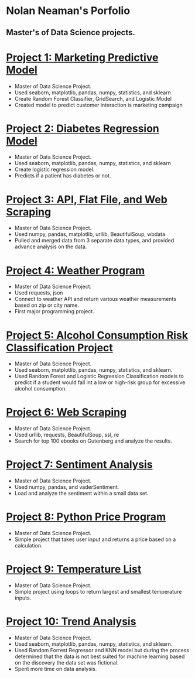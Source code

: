 # Nolan Neaman's Porfolio
## Master's of Data Science projects. 


# [Project 1: Marketing Predictive Model](https://github.com/nneaman/Data_Science_Portfolio/blob/master/Python/Predictive%20Model%20for%20Marketing%20Campaigns.pdf)
*	Master of Data Science Project.
*	Used seaborn, matplotlib, pandas, numpy, statistics, and sklearn
*	Create Random Forest Classifier, GridSearch, and Logistic Model
*	Created model to predict customer interaction is marketing campaign

# [Project 2: Diabetes Regression Model](https://github.com/nneaman/Data_Science_Portfolio/blob/master/Python/Diabetes%20Logistic%20Regression%20Model.pdf)
*	Master of Data Science Project.
*	Used seaborn, matplotlib, pandas, numpy, statistics, and sklearn
*	Create logistic regression model.
*	Predicts if a patient has diabetes or not. 

# [Project 3: API, Flat File, and Web Scraping](https://github.com/nneaman/Data_Science_Portfolio/blob/master/Python/API%2C%20Flat%20File%2C%20and%20Web%20Scraping.pdf)
* Master of Data Science Project.
* Used numpy, pandas, matplotlib, urllib, BeautifulSoup, wbdata
* Pulled and merged data from 3 separate data types, and provided advance analysis on the data.

# [Project 4: Weather Program](https://github.com/nneaman/Data_Science_Portfolio/blob/master/Python/API_Connection_Program)
* Master of Data Science Project.
* Used requests, json
* Connect to weather API and return various weather measurements based on zip or city name.
* First major programming project.

# [Project 5: Alcohol Consumption Risk Classification Project](https://github.com/nneaman/Data_Science_Portfolio/blob/master/Python/Alcohol%20Consumption%20Risk%20Classification%20Project.pdf)
* Master of Data Science Project.
* Used seaborn, matplotlib, pandas, numpy, statistics, and sklearn.
* Used Random Forest and Logistic Regression Classification models to predict if a student would fall int a low or high-risk group for excessive alcohol consumption.

# [Project 6: Web Scraping]( https://github.com/nneaman/Data_Science_Portfolio/blob/master/Python/Web%20Scraping.pdf)
* Master of Data Science Project.
* Used urllib, requests, BeautifulSoup, ssl, re
* Search for top 100 ebooks on Gutenberg and analyze the results.

# [Project 7: Sentiment Analysis]( https://github.com/nneaman/Data_Science_Portfolio/blob/master/Python/Sentiment%20Analysis.pdf)
* Master of Data Science Project.
* Used numpy, pandas, and vaderSentiment.
* Load and analyze the sentiment within a small data set.

# [Project 8: Python Price Program](https://github.com/nneaman/Data_Science_Portfolio/blob/master/Python/Python_Basics)
* Master of Data Science Project.
* Simple project that takes user input and returns a price based on a calculation.

# [Project 9: Temperature List]( https://github.com/nneaman/Data_Science_Portfolio/blob/master/Python/Temperature_List)
* Master of Data Science Project.
* Simple project using loops to return largest and smallest temperature inputs.

# [Project 10: Trend Analysis](https://github.com/nneaman/Data_Science_Portfolio/blob/master/Python/Trend%20Analysis.pdf)
* Master of Data Science Project.
* Used seaborn, matplotlib, pandas, numpy, statistics, and sklearn.
* Used Random Forrest Regressor and KNN model but during the process determined that the data is not best suited for machine learning based on the discovery the data set was fictional.
* Spent more time on data analysis.
